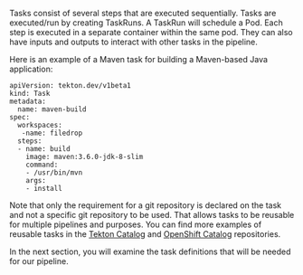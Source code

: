 Tasks consist of several steps that are executed sequentially. Tasks are executed/run by creating TaskRuns. A TaskRun will schedule a Pod. Each step is executed in a separate container within the same pod. They can also have inputs and outputs to interact with other tasks in the pipeline.

Here is an example of a Maven task for building a Maven-based Java application:

```
apiVersion: tekton.dev/v1beta1
kind: Task
metadata:
  name: maven-build
spec:
  workspaces:
   -name: filedrop
  steps:
  - name: build
    image: maven:3.6.0-jdk-8-slim
    command:
    - /usr/bin/mvn
    args:
    - install
```

Note that only the requirement for a git repository is declared on the task and not a specific git repository to be used. That allows tasks to be reusable for multiple pipelines and purposes. You can find more examples of reusable tasks in the [Tekton Catalog](https://github.com/tektoncd/catalog) and [OpenShift Catalog](https://github.com/openshift/pipelines-catalog) repositories.

In the next section, you will examine the task definitions that will be needed for our pipeline.